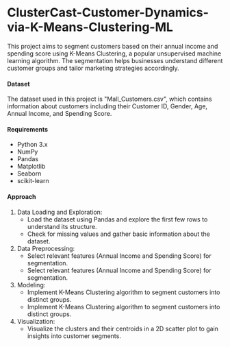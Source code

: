 # ClusterCast-Customer-Dynamics-via-K-Means-Clustering-ML

This project aims to segment customers based on their annual income and spending score using K-Means Clustering, a popular unsupervised machine learning algorithm. The segmentation helps businesses understand different customer groups and tailor marketing strategies accordingly.

#### Dataset

The dataset used in this project is "Mall_Customers.csv", which contains information about customers including their Customer ID, Gender, Age, Annual Income, and Spending Score.

#### Requirements

- Python 3.x
- NumPy
- Pandas
- Matplotlib
- Seaborn
- scikit-learn

#### Approach

  1. Data Loading and Exploration:
     - Load the dataset using Pandas and explore the first few rows to understand its structure.
     - Check for missing values and gather basic information about the dataset.
  2. Data Preprocessing:
     - Select relevant features (Annual Income and Spending Score) for segmentation.
     - Select relevant features (Annual Income and Spending Score) for segmentation.
  3. Modeling:
     - Implement K-Means Clustering algorithm to segment customers into distinct groups.
     - Implement K-Means Clustering algorithm to segment customers into distinct groups.
  4. Visualization:
     - Visualize the clusters and their centroids in a 2D scatter plot to gain insights into customer segments.
